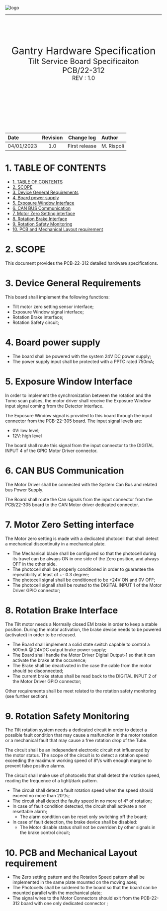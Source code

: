 
 <!-- ------------------------Document header ------------------------------------>
 ![logo](./IMAGES/logo.png)
 ___

 <br/><br/>
 <br/><br/>

<!-- ------------------------Document TITLE PAGE --------------------------------->
 
<center><font size =6">Gantry Hardware Specification</font></center>
<center><font size =5">Tilt Service Board Specificaiton</font></center>
<center><font size =5">PCB/22-312</font></center>
<center><font size =4">REV : 1.0</font></center>


 <br/><br/>
 <br/><br/>
 <br/><br/>
 <br/><br/>

<center>
<font size =4">

|Date |Revision | Change log| Author|
|:---| :----: | :----: |:---|
|04/01/2023|1.0|First release| M. Rispoli|

</font>
</center>

<div style="page-break-after: always;"></div>


# 1. TABLE OF CONTENTS   

- [1. TABLE OF CONTENTS](#1-table-of-contents)
- [2. SCOPE](#2-scope)
- [3. Device General Requirements](#3-device-general-requirements)
- [4. Board power supply](#4-board-power-supply)
- [5. Exposure Window Interface](#5-exposure-window-interface)
- [6. CAN BUS Communication](#6-can-bus-communication)
- [7. Motor Zero Setting interface](#7-motor-zero-setting-interface)
- [8. Rotation Brake Interface](#8-rotation-brake-interface)
- [9. Rotation Safety Monitoring](#9-rotation-safety-monitoring)
- [10. PCB and Mechanical Layout requirement](#10-pcb-and-mechanical-layout-requirement)


<div style="page-break-after: always;"></div>


# 2. SCOPE

This document provides the PCB-22-312 detailed hardware specifications.


<div style="page-break-after: always;"></div>

# 3. Device General Requirements

This board shall implement the following functions:
+ Tilt motor zero setting sensor interface;
+ Exposure Window signal interface;
+ Rotation Brake interface;
+ Rotation Safety circuit;

# 4. Board power supply

+ The board shall be powered with the system 24V DC power supply;
+ The power supply input shall be protected with a PPTC rated 750mA;

# 5. Exposure Window Interface

In order to implement the synchronization between the rotation and the Tomo scan pulses,
the motor driver shall receive the Exposure Window input signal coming from
the Detector interface.

The Exposure Window signal is provided to this board through the input connector from the PCB-22-305 board. The input signal levels are:
+ 0V: low level;
+ 12V: high level
  
The board shall route this signal from the input connector to the DIGITAL INPUT 4 of the GPIO Motor Driver connector.

# 6. CAN BUS Communication 

The Motor Driver shall be connected with the System Can Bus and related bus Power Supply.

The Board shall route the Can signals from the input connector from the PCB/22-305 board 
to the CAN Motor driver dedicated connector.

# 7. Motor Zero Setting interface

The Motor zero setting is made with a dedicated photocell that 
shall detect a mechanical discontinuity in a mechanical plate.

+ The Mechanical blade shall be configured so that the photocell during its travel can be always ON in one side of the Zero position, and always OFF in the other side.
+ The photocell shall be properly conditioned in order to guarantee the repeatibility at least of +- 0.3 degree;
+ The photocell signal shall be conditioned to be +24V ON and 0V OFF;
+ The photocell signall shall be routed to the DIGITAL INPUT 1 of the Motor Driver GPIO connector;

# 8. Rotation Brake Interface

The Tilt motor needs a Normally closed EM brake in order to keep a stable position.
During the motor activation, the brake device needs to be powered (activated) in order to be released.

+ The Board shall implement a solid state switch capable to control a 500mA @ 24VDC output brake power supply;
+ The Board shall handle the Motor Driver Digital Output-1 so that it can activate the brake at the occurence;
+ The Brake shall be deactivated in the case the cable from the motor should be disconnected;
+ The current brake status shall be read back to the DIGITAL INPUT 2 of the Motor Driver GPIO connector;
  
Other requirements shall be meet related to the rotation safety monitoring (see further section).

# 9. Rotation Safety Monitoring

The Tilt rotation system needs a dedicated circuit in order to detect a 
possible fault condition that may cause a malfunction in the motor rotation 
or a mechanical fault that may cause a free rotation drop of the Tube.

The circuit shall be an independent electronic circuit not influenced by  
the motor status. The scope of the circuit is to detect a rotation speed 
exceeding the maximum working speed of 8°/s with enough margine to prevent false positive alarms.

The circuit shall make use of photocells that shall detect the rotation speed, reading the frequence of a light/dark pattern.

+ The circuit shall detect a fault rotation speed when the speed should exceed no more than 20°/s;
+ The circuit shall detect the faulty speed in no more of 4° of rotation;
+ In case of fault condition detected, the circuit shall activate a non resettable alarm;
  + The alarm condition can be reset only switching off the board;
+ In case of fault detection, the brake device shall be disabled:
  + The Motor disable status shall not be overriden by other signals in the brake control circuit;


# 10. PCB and Mechanical Layout requirement

+ The Zero setting pattern and the Rotation Speed pattern shall be implemented in the same plate mounted on the moving axes;
+ The Photocells shall be soldered to the board so that the board can be mounted parallel with the mechanical plate;
+ The signal wires to the Motor Connectors should exit from the PCB-22-312 board  with one only dedicated connector ;

